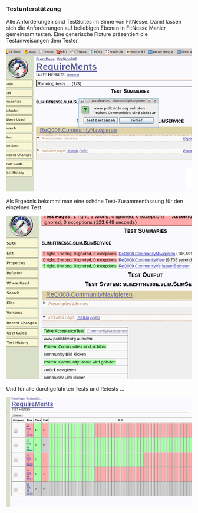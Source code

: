 ### Testunterstützung
Alle Anforderungen sind TestSuites im Sinne von FitNesse. Damit lassen sich die Anforderungen auf beliebigen Ebenen in FitNesse Manier gemeinsam testen. Eine generische Fixture präsentiert die Testanweisungen dem Tester.

![Abbildung 12: Teilautomatische Testunterstützung][test1]

[test1]: https://raw.githubusercontent.com/DomainDrivenArchitecture/ddaArchitecture/requirements/images/30_requirements/FitnesseTestunterstuetzung1.png "Abbildung 12: Teilautomatische Testunterstützung"

Als Ergebnis bekommt man eine schöne Test-Zusammenfassung für den einzelnen Test…

![Abbildung 13: Mehrere Abnahmetests in einer Suite zusammengefasst][test2]

[test2]: https://raw.githubusercontent.com/DomainDrivenArchitecture/ddaArchitecture/requirements/images/30_requirements/FitnesseTestunterstuetzung2.png "Abbildung 13: Mehrere Abnahmetests in einer Suite zusammengefasst"

Und für alle durchgeführten Tests und Retests ...

![Abbildung 14: Ein historischer Überblick über die letzten Testdurchführungen][test3]

[test3]: https://raw.githubusercontent.com/DomainDrivenArchitecture/ddaArchitecture/requirements/images/30_requirements/FitnesseTestunterstuetzung3.png "Abbildung 14: Ein historischer Überblick über die letzten Testdurchführungen"